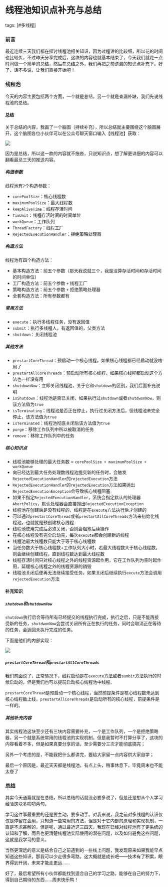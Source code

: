 # 线程池知识点补充与总结
tags: [#多线程]

### 前言

最近连续三天我们都在探讨线程池相关知识，因为过程讲的比较细，所以花的时间也比较久，不过昨天分享完成后，这块的内容也就基本结束了，今天我们就花一点时间做一个简单的总结，然后在总结之外，我们再把之前遗漏的知识点补充下。好了，话不多说，让我们直接开始吧！

### 线程池

今天的内容主要包括两个方面，一个就是总结，另一个就是查漏补缺，我们先说线程池的总结。

#### 总结

关于总结的内容，我画了一个脑图（持续补充），所以总结就主要围绕这个脑图展开，这个脑图各位小伙伴可以在公众号聊天窗口输入【线程池】获取：

![](https://gitee.com/sysker/picBed/raw/master/20210717151329.png)

因为是总结，所以这一款的内容就不拖沓，只说知识点，想了解更详细的内容可以翻看最忌三天的推送内容。

##### 构造参数

线程池有`7`个构造参数：

- `corePoolSize`：核心线程数
- `maximumPoolSize`：最大线程数
- `keepAliveTime`：线程存活时间
- `TimUnit`：线程存活时间的时间单位
- `workQueue`：工作队列
- `ThreadFactory`：线程工厂
- `RejectedExecutionHandler`：拒绝策略处理器

##### 构造方法

线程池有四个构造方法：

- 基本构造方法：前五个参数（那天我说就三个，我是没算存活时间和存活时间的时间单位）
- 工厂构造方法：前五个参数 `+` 线程工厂
- 策略构造方法：前五个参数 `+` 拒绝策略处理器
- 全套构造方法：所有参数都有

##### 常用方法

- `execute`：执行多线程任务，没有返回值
- `submit`：执行多线程人，有返回值的，父类方法
- `shutdown`：关闭线程池

##### 其他方法

- `prestartCoreThread`：预启动一个核心线程，如果核心线程都已经启动就没啥用了
- `prestartAllCoreThreads`：预启动所有核心线程，如果核心线程都启动这个方法也一样没有用
- `shutdownNow`：立即关闭线程池，关于它和`shutdown`的区别，我们后面补充说明
- `isShutdown`：线程池是否已关闭，如果执行过`shutdown`或者`shutdwonNow`，则该方法值为`true`
- `isTerminating`：线程池是否正在停止，执行过关闭方法后，但线程池未完全停止，该方法值为`true`
- `isTerminated`：线程池彻底关闭后该方法值为`true`
- `purge`：移除工作队列中所以被取消的任务
- `remove`：移除工作队列中的任务

##### 核心知识点

- 线程池能够处理的最大任务数 = `corePoolSize + maximumPoolSize + workQueue`
- 向已经达到最大任务处理数线程池提交新的任务时，会触发`RejectedExecutionHandler`的`rejectedExecution`方法
- `RejectedExecutionHandler`的`rejectedExecution`方法如果抛出`RejectedExecutionException`会导致核心线程阻塞
- 如果不指定`RejectedExecutionHandler`，系统会指定默认的处理器`AbortPolicy`，默认处理器会直接抛出`RejectedExecutionException`
- 线程池在创建后是没有线程的，线程是在`execute`方法执行后才创建的
- 可以通过`prestartCoreThread`或者`prestartAllCoreThreads`方法来初始化线程池，也就就是预创建核心线程
- 线程池使用完成后必须关闭，否则会阻塞后续操作
- 在核心线程没有完全启动完，每次`execute`都会创建新的线程
- 线程池最大线程数只能大于等于核心线程数
- 当任务数大于核心线程数+工作队列大小时，若最大线程数大于核心线程数，则会继续创建线程，直到线程数达到最大线程数
- 线程存活时间只对核心线程之外的线程资源起作用，它在工作队列为空时起作用，延缓核心线程之外的线程资源的销毁
- 线程池关闭后便再无法继续接受任务，如果关闭后继续执行`excute`方法会调用`rejectedExecution`方法

#### 补充知识

##### `shutdown`和`shutdownNow`

`shutdown`执行后会等待所有已经提交的线程执行完成，执行之后，只是不能再接受新的任务，`shutdwonNow`会尝试关闭所有正在执行的任务，同时会取消正在等待的任务，会返回未执行完成的任务。

下面是他们的内部实现：

![](https://gitee.com/sysker/picBed/raw/master/Snipaste_2021-07-17_15-50-22.png)

##### `prestartCoreThread`和`prestartAllCoreThreads`

我们前面说了，正常情况下，线程启动是在`execute`方法或者`sumbit`方法执行的时候启动的，但是我们也可以提前启动核心线程池中线程。

`prestartCoreThread`是预启动一个核心线程，当然前提条件是核心线程数未达到核心线程数上线，`prestartAllCoreThreads`是启动所有的核心线程，前提条件是一样的。

##### 其他补充内容

其实线程池这块至少还有三块内容需要补充，一个是工作队列，一个是拒绝策略器，另一个就是系统常用的线程池的实现机制，但是我暂时不打算分享了，这块的内容看着不多，但是如果真要分享的话，至少需要分三次才能彻底搞完；

另外一个考虑的是，不能我把什么都讲完，要给大家留一点内容供大家自学；

最后一个原因是，最近天天都是线程池，有点上头，稍事休息下，毕竟周末也不能太卷了

### 总结

其实今天通篇就是在总结，所以总结的话就没必要多说了，但是还是想从个人学习经验这块多叨叨两句。

学习这件事最重要的还是要主动，要多动手。对我来说，我之前对多线程的认识仅仅是停留在会用，只知道一些常用的方法，但是对于它内部的原理和实现机制，一直是不求甚解的，但是呢，通过最近这三四天，我现在已经对线程池有了更系统的认知和了解，而且也更清楚线程池实际使用的潜在问题，以及如何避免这些问题，这就是我学习的意义。

当然更深远的意义是结合自己之前遇到的一些线上问题，我发现原来如果我能早点知道这些知识，那我可以少走很多弯路，这大概就是成长吧——技术有了积累，眼界得到开阔，未来才能走更远……

好了，最后希望所有小伙伴都能找到适合自己的学习之路，能够在自己的努力下，得到自己期待的东西……周末快乐鸭！